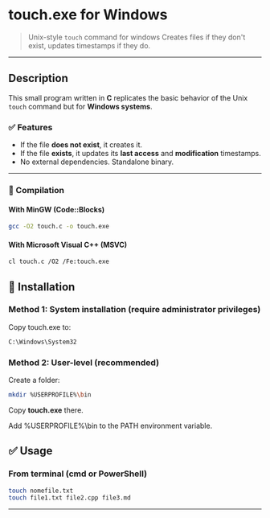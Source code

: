 # touch.exe for Windows

> Unix-style `touch` command for windows
> Creates files if they don't exist, updates timestamps if they do.

---

## Description

This small program written in __C__ replicates the basic behavior of the Unix `touch` command but for __Windows systems__.

### ✅ Features

- If the file __does not exist__, it creates it.
- If the file __exists__, it updates its __last access__ and __modification__ timestamps.
- No external dependencies. Standalone binary.

---

### 🔧 Compilation

#### With MinGW (Code::Blocks)

```bash
gcc -O2 touch.c -o touch.exe
```

#### With Microsoft Visual C++ (MSVC)

```bash
cl touch.c /O2 /Fe:touch.exe
```

## 🚀 Installation

### Method 1: System installation (require administrator privileges)

Copy touch.exe to:

```bash
C:\Windows\System32
```

### Method 2: User-level (recommended)

Create a folder:

```bash
mkdir %USERPROFILE%\bin
```

Copy __touch.exe__ there.

Add %USERPROFILE%\bin to the PATH environment variable.

## ✅ Usage

### From terminal (cmd or PowerShell)

```bash
touch nomefile.txt
touch file1.txt file2.cpp file3.md
```

---
